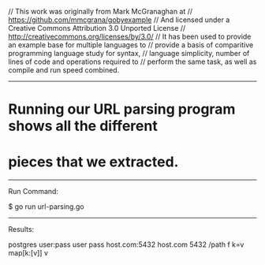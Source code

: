 // This work was originally from Mark McGranaghan at
// https://github.com/mmcgrana/gobyexample
// And licensed under a Creative Commons Attribution 3.0 Unported License
// http://creativecommons.org/licenses/by/3.0/
// It has been used to provide an example base for multiple languages to
// provide a basis of comparitive programming language study for syntax,
// language simplicity, number of lines of code and operations required to
// perform the same task, as well as compile and run speed combined.

_______________________________________________________________________________
# Running our URL parsing program shows all the different
# pieces that we extracted.

_______________________________________________________________________________
Run Command:

$ go run url-parsing.go

_______________________________________________________________________________
Results:
 
postgres
user:pass
user
pass
host.com:5432
host.com
5432
/path
f
k=v
map[k:[v]]
v
